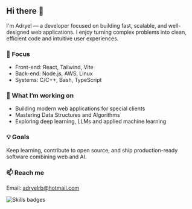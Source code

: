 ## Hi there 👋

I'm Adryel — a developer focused on building fast, scalable, and well-designed web applications.
I enjoy turning complex problems into clean, efficient code and intuitive user experiences.

### 🧠 Focus

* Front-end: React, Tailwind, Vite
* Back-end: Node.js, AWS, Linux
* Systems: C/C++, Bash, TypeScript

### 🚀 What I’m working on

* Building modern web applications for special clients
* Mastering Data Structures and Algorithms
* Exploring deep learning, LLMs and applied machine learning

### 💡 Goals

Keep learning, contribute to open source, and ship production-ready software combining web and AI.

### 📫 Reach me

Email: <adryelrb@hotmail.com>

![Skills badges](https://skillicons.dev/icons?i=js,ts,c,cpp,bash,linux,react,tailwind,vite,nodejs,aws)
